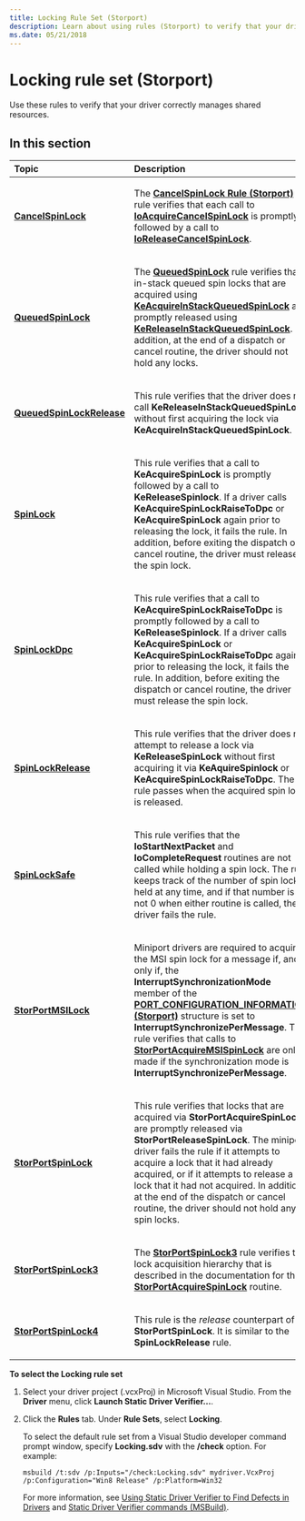 ```yaml
---
title: Locking Rule Set (Storport)
description: Learn about using rules (Storport) to verify that your driver correctly manages shared resources, and how to select the Locking rule set.
ms.date: 05/21/2018
---
```


# Locking rule set (Storport)


Use these rules to verify that your driver correctly manages shared resources.

## In this section


<table>
<colgroup>
<col width="50%" />
<col width="50%" />
</colgroup>
<thead>
<tr class="header">
<th align="left">Topic</th>
<th align="left">Description</th>
</tr>
</thead>
<tbody>
<tr class="odd">
<td align="left"><p><a href="storport-cancelspinlock.md" data-raw-source="[&lt;strong&gt;CancelSpinLock&lt;/strong&gt;](storport-cancelspinlock.md)"><strong>CancelSpinLock</strong></a></p></td>
<td align="left"><p>The <a href="storport-cancelspinlock.md" data-raw-source="[&lt;strong&gt;CancelSpinLock Rule (Storport)&lt;/strong&gt;](storport-cancelspinlock.md)"><strong>CancelSpinLock Rule (Storport)</strong></a> rule verifies that each call to <a href="/previous-versions/windows/hardware/drivers/ff548196(v=vs.85)" data-raw-source="[&lt;strong&gt;IoAcquireCancelSpinLock&lt;/strong&gt;](/previous-versions/windows/hardware/drivers/ff548196(v=vs.85))"><strong>IoAcquireCancelSpinLock</strong></a> is promptly followed by a call to <a href="/previous-versions/windows/hardware/drivers/ff549550(v=vs.85)" data-raw-source="[&lt;strong&gt;IoReleaseCancelSpinLock&lt;/strong&gt;](/previous-versions/windows/hardware/drivers/ff549550(v=vs.85))"><strong>IoReleaseCancelSpinLock</strong></a>.</p></td>
</tr>
<tr class="even">
<td align="left"><p><a href="storport-queuedspinlock.md" data-raw-source="[&lt;strong&gt;QueuedSpinLock&lt;/strong&gt;](storport-queuedspinlock.md)"><strong>QueuedSpinLock</strong></a></p></td>
<td align="left"><p>The <a href="storport-queuedspinlock.md" data-raw-source="[&lt;strong&gt;QueuedSpinLock&lt;/strong&gt;](storport-queuedspinlock.md)"><strong>QueuedSpinLock</strong></a> rule verifies that in-stack queued spin locks that are acquired using <a href="/previous-versions/windows/hardware/drivers/ff551899(v=vs.85)" data-raw-source="[&lt;strong&gt;KeAcquireInStackQueuedSpinLock&lt;/strong&gt;](/previous-versions/windows/hardware/drivers/ff551899(v=vs.85))"><strong>KeAcquireInStackQueuedSpinLock</strong></a> are promptly released using <a href="/windows-hardware/drivers/ddi/wdm/nf-wdm-kereleaseinstackqueuedspinlock" data-raw-source="[&lt;strong&gt;KeReleaseInStackQueuedSpinLock&lt;/strong&gt;](/windows-hardware/drivers/ddi/wdm/nf-wdm-kereleaseinstackqueuedspinlock)"><strong>KeReleaseInStackQueuedSpinLock</strong></a>. In addition, at the end of a dispatch or cancel routine, the driver should not hold any locks.</p></td>
</tr>
<tr class="odd">
<td align="left"><p><a href="storport-queuedspinlockrelease.md" data-raw-source="[&lt;strong&gt;QueuedSpinLockRelease&lt;/strong&gt;](storport-queuedspinlockrelease.md)"><strong>QueuedSpinLockRelease</strong></a></p></td>
<td align="left"><p>This rule verifies that the driver does not call <strong>KeReleaseInStackQueuedSpinLock</strong> without first acquiring the lock via <strong>KeAcquireInStackQueuedSpinLock</strong>.</p></td>
</tr>
<tr class="even">
<td align="left"><p><a href="storport-spinlock.md" data-raw-source="[&lt;strong&gt;SpinLock&lt;/strong&gt;](storport-spinlock.md)"><strong>SpinLock</strong></a></p></td>
<td align="left"><p>This rule verifies that a call to <strong>KeAcquireSpinLock</strong> is promptly followed by a call to <strong>KeReleaseSpinlock</strong>. If a driver calls <strong>KeAcquireSpinLockRaiseToDpc</strong> or <strong>KeAcquireSpinLock</strong> again prior to releasing the lock, it fails the rule. In addition, before exiting the dispatch or cancel routine, the driver must release the spin lock.</p></td>
</tr>
<tr class="odd">
<td align="left"><p><a href="storport-spinlockdpc.md" data-raw-source="[&lt;strong&gt;SpinLockDpc&lt;/strong&gt;](storport-spinlockdpc.md)"><strong>SpinLockDpc</strong></a></p></td>
<td align="left"><p>This rule verifies that a call to <strong>KeAcquireSpinLockRaiseToDpc</strong> is promptly followed by a call to <strong>KeReleaseSpinlock</strong>. If a driver calls <strong>KeAcquireSpinLock</strong> or <strong>KeAcquireSpinLockRaiseToDpc</strong> again prior to releasing the lock, it fails the rule. In addition, before exiting the dispatch or cancel routine, the driver must release the spin lock.</p></td>
</tr>
<tr class="even">
<td align="left"><p><a href="storport-spinlockrelease.md" data-raw-source="[&lt;strong&gt;SpinLockRelease&lt;/strong&gt;](storport-spinlockrelease.md)"><strong>SpinLockRelease</strong></a></p></td>
<td align="left"><p>This rule verifies that the driver does not attempt to release a lock via <strong>KeReleaseSpinLock</strong> without first acquiring it via <strong>KeAquireSpinlock</strong> or <strong>KeAcquireSpinLockRaiseToDpc</strong>. The rule passes when the acquired spin lock is released.</p></td>
</tr>
<tr class="odd">
<td align="left"><p><a href="storport-spinlocksafe.md" data-raw-source="[&lt;strong&gt;SpinLockSafe&lt;/strong&gt;](storport-spinlocksafe.md)"><strong>SpinLockSafe</strong></a></p></td>
<td align="left"><p>This rule verifies that the <strong>IoStartNextPacket</strong> and <strong>IoCompleteRequest</strong> routines are not called while holding a spin lock. The rule keeps track of the number of spin locks held at any time, and if that number is not 0 when either routine is called, the driver fails the rule.</p></td>
</tr>
<tr class="even">
<td align="left"><p><a href="storport-storportmsilock.md" data-raw-source="[&lt;strong&gt;StorPortMSILock&lt;/strong&gt;](storport-storportmsilock.md)"><strong>StorPortMSILock</strong></a></p></td>
<td align="left"><p>Miniport drivers are required to acquire the MSI spin lock for a message if, and only if, the <strong>InterruptSynchronizationMode</strong> member of the <a href="/previous-versions/windows/hardware/drivers/ff563901(v=vs.85)" data-raw-source="[&lt;strong&gt;PORT_CONFIGURATION_INFORMATION (Storport)&lt;/strong&gt;](/previous-versions/windows/hardware/drivers/ff563901(v=vs.85))"><strong>PORT_CONFIGURATION_INFORMATION (Storport)</strong></a> structure is set to <strong>InterruptSynchronizePerMessage</strong>. This rule verifies that calls to <a href="/windows-hardware/drivers/ddi/storport/nf-storport-storportacquiremsispinlock" data-raw-source="[&lt;strong&gt;StorPortAcquireMSISpinLock&lt;/strong&gt;](/windows-hardware/drivers/ddi/storport/nf-storport-storportacquiremsispinlock)"><strong>StorPortAcquireMSISpinLock</strong></a> are only made if the synchronization mode is <strong>InterruptSynchronizePerMessage</strong>.</p></td>
</tr>
<tr class="odd">
<td align="left"><p><a href="storport-storportspinlock.md" data-raw-source="[&lt;strong&gt;StorPortSpinLock&lt;/strong&gt;](storport-storportspinlock.md)"><strong>StorPortSpinLock</strong></a></p></td>
<td align="left"><p>This rule verifies that locks that are acquired via <strong>StorPortAcquireSpinLock</strong> are promptly released via <strong>StorPortReleaseSpinLock</strong>. The miniport driver fails the rule if it attempts to acquire a lock that it had already acquired, or if it attempts to release a lock that it had not acquired. In addition, at the end of the dispatch or cancel routine, the driver should not hold any spin locks.</p></td>
</tr>
<tr class="even">
<td align="left"><p><a href="storport-storportspinlock3.md" data-raw-source="[&lt;strong&gt;StorPortSpinLock3&lt;/strong&gt;](storport-storportspinlock3.md)"><strong>StorPortSpinLock3</strong></a></p></td>
<td align="left"><p>The <a href="storport-storportspinlock3.md" data-raw-source="[&lt;strong&gt;StorPortSpinLock3&lt;/strong&gt;](storport-storportspinlock3.md)"><strong>StorPortSpinLock3</strong></a> rule verifies the lock acquisition hierarchy that is described in the documentation for the <a href="/windows-hardware/drivers/ddi/storport/nf-storport-storportacquirespinlock" data-raw-source="[&lt;strong&gt;StorPortAcquireSpinLock&lt;/strong&gt;](/windows-hardware/drivers/ddi/storport/nf-storport-storportacquirespinlock)"><strong>StorPortAcquireSpinLock</strong></a> routine.</p></td>
</tr>
<tr class="odd">
<td align="left"><p><a href="storport-storportspinlock4.md" data-raw-source="[&lt;strong&gt;StorPortSpinLock4&lt;/strong&gt;](storport-storportspinlock4.md)"><strong>StorPortSpinLock4</strong></a></p></td>
<td align="left"><p>This rule is the <em>release</em> counterpart of <strong>StorPortSpinLock</strong>. It is similar to the <strong>SpinLockRelease</strong> rule.</p></td>
</tr>
</tbody>
</table>

 

**To select the Locking rule set**

1.  Select your driver project (.vcxProj) in Microsoft Visual Studio. From the **Driver** menu, click **Launch Static Driver Verifier…**.

2.  Click the **Rules** tab. Under **Rule Sets**, select **Locking**.

    To select the default rule set from a Visual Studio developer command prompt window, specify **Locking.sdv** with the **/check** option. For example:

    ```
    msbuild /t:sdv /p:Inputs="/check:Locking.sdv" mydriver.VcxProj /p:Configuration="Win8 Release" /p:Platform=Win32
    ```

    For more information, see [Using Static Driver Verifier to Find Defects in Drivers](./using-static-driver-verifier-to-find-defects-in-drivers.md) and [Static Driver Verifier commands (MSBuild)](./-static-driver-verifier-commands--msbuild-.md).

